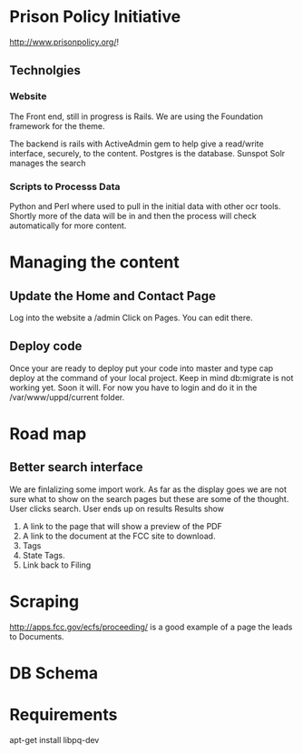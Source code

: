 # Prison Policy Initiative 
http://www.prisonpolicy.org/!

## Technolgies

### Website
The Front end, still in progress is Rails.
We are using the Foundation framework for the theme.

The backend is rails with ActiveAdmin gem to help give a read/write interface, securely, to the content.
Postgres is the database.
Sunspot Solr manages the search

### Scripts to Processs Data
Python and Perl where used to pull in the initial data with other ocr tools.
Shortly more of the data will be in and then the process will check automatically for more content.

# Managing the content

## Update the Home and Contact Page

Log into the website a /admin
Click on Pages.
You can edit there.

## Deploy code

Once your are ready to deploy put your code into master and type cap deploy at the command of your local project.
Keep in mind db:migrate is not working yet. Soon it will. For now you have to login and do it in the /var/www/uppd/current folder.

# Road map

## Better search interface
We are finlalizing some import work. As far as the display goes we are not sure what to show on the search pages but these are some of the thought.
User clicks search.
User ends up on results
Results show 
 1. A link to the page that will show a preview of the PDF
 2. A link to the document at the FCC site to download.
 3. Tags
 4. State Tags.
 5. Link back to Filing

 
 # Scraping

http://apps.fcc.gov/ecfs/proceeding/ is a good example of a page the leads to Documents.

 # DB Schema


# Requirements

apt-get install libpq-dev

